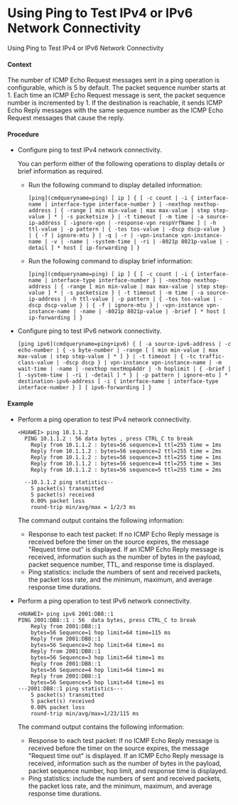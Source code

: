 Using Ping to Test IPv4 or IPv6 Network Connectivity
====================================================

Using Ping to Test IPv4 or IPv6 Network Connectivity

#### Context

The number of ICMP Echo Request messages sent in a ping operation is configurable, which is 5 by default. The packet sequence number starts at 1. Each time an ICMP Echo Request message is sent, the packet sequence number is incremented by 1. If the destination is reachable, it sends ICMP Echo Reply messages with the same sequence number as the ICMP Echo Request messages that cause the reply.


#### Procedure

* Configure ping to test IPv4 network connectivity.
  
  You can perform either of the following operations to display details or brief information as required.
  + Run the following command to display detailed information:
    ```
    [ping](cmdqueryname=ping) [ ip ] { [ -c count | -i { interface-name | interface-type interface-number } | -nexthop nexthop-address | { -range [ min min-value | max max-value | step step-value ] * | -s packetsize } | -t timeout | -m time | -a source-ip-address [ -ignore-vpn | -response-vpn respVrfName ] | -h ttl-value | -p pattern | { -tos tos-value | -dscp dscp-value } | { -f | ignore-mtu } | -q | -r | -vpn-instance vpn-instance-name | -v | -name | -system-time | -ri | -8021p 8021p-value | -detail ] * host [ ip-forwarding ] }
    ```
  + Run the following command to display brief information:
    ```
    [ping](cmdqueryname=ping) [ ip ] { [ -c count | -i { interface-name | interface-type interface-number } | -nexthop nexthop-address | { -range [ min min-value | max max-value | step step-value ] * | -s packetsize } | -t timeout | -m time | -a source-ip-address | -h ttl-value | -p pattern | { -tos tos-value | -dscp dscp-value } | { -f | ignore-mtu } | -vpn-instance vpn-instance-name | -name | -8021p 8021p-value | -brief ] * host [ ip-forwarding ] }
    ```
* Configure ping to test IPv6 network connectivity.
  
  
  ```
  [ping ipv6](cmdqueryname=ping+ipv6) { [ -a source-ipv6-address | -c echo-number | { -s byte-number | -range [ [ min min-value | max max-value | step step-value ] * ] } | -t timeout | { -tc traffic-class-value | -dscp dscp } | vpn-instance vpn-instance-name | -m wait-time | -name | -nexthop nextHopAddr | -h hoplimit | { -brief | [ -system-time | -ri | -detail ] * } | -p pattern | ignore-mtu ] * destination-ipv6-address [ -i { interface-name | interface-type interface-number } ] [ ipv6-forwarding ] }
  ```

#### Example

* Perform a ping operation to test IPv4 network connectivity.
  ```
  <HUAWEI> ping 10.1.1.2 
    PING 10.1.1.2 : 56 data bytes , press CTRL_C to break 
      Reply from 10.1.1.2 : bytes=56 sequence=1 ttl=255 time = 1ms 
      Reply from 10.1.1.2 : bytes=56 sequence=2 ttl=255 time = 2ms 
      Reply from 10.1.1.2 : bytes=56 sequence=3 ttl=255 time = 1ms 
      Reply from 10.1.1.2 : bytes=56 sequence=4 ttl=255 time = 3ms 
      Reply from 10.1.1.2 : bytes=56 sequence=5 ttl=255 time = 2ms 
  
    --10.1.1.2 ping statistics-- 
      5 packet(s) transmitted 
      5 packet(s) received 
      0.00% packet loss 
      round-trip min/avg/max = 1/2/3 ms
  ```
  
  The command output contains the following information:
  
  + Response to each test packet: If no ICMP Echo Reply message is received before the timer on the source expires, the message "Request time out" is displayed. If an ICMP Echo Reply message is received, information such as the number of bytes in the payload, packet sequence number, TTL, and response time is displayed.
  + Ping statistics: include the numbers of sent and received packets, the packet loss rate, and the minimum, maximum, and average response time durations.
* Perform a ping operation to test IPv6 network connectivity.
  ```
  <HUAWEI> ping ipv6 2001:DB8::1
  PING 2001:DB8::1 : 56  data bytes, press CTRL_C to break
      Reply from 2001:DB8::1
      bytes=56 Sequence=1 hop limit=64 time=115 ms
      Reply from 2001:DB8::1
      bytes=56 Sequence=2 hop limit=64 time=1 ms
      Reply from 2001:DB8::1
      bytes=56 Sequence=3 hop limit=64 time=1 ms
      Reply from 2001:DB8::1
      bytes=56 Sequence=4 hop limit=64 time=1 ms
      Reply from 2001:DB8::1
      bytes=56 Sequence=5 hop limit=64 time=1 ms
  ---2001:DB8::1 ping statistics---
      5 packet(s) transmitted
      5 packet(s) received
      0.00% packet loss
      round-trip min/avg/max=1/23/115 ms
  ```
  
  The command output contains the following information:
  
  + Response to each test packet: If no ICMP Echo Reply message is received before the timer on the source expires, the message "Request time out" is displayed. If an ICMP Echo Reply message is received, information such as the number of bytes in the payload, packet sequence number, hop limit, and response time is displayed.
  + Ping statistics: include the numbers of sent and received packets, the packet loss rate, and the minimum, maximum, and average response time durations.